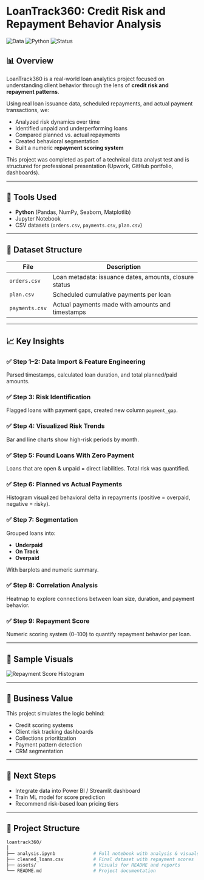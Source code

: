 # LoanTrack360: Credit Risk and Repayment Behavior Analysis

![Data](https://img.shields.io/badge/data-fintech-blue) ![Python](https://img.shields.io/badge/python-3.9-green) ![Status](https://img.shields.io/badge/project-complete-brightgreen)

## 📊 Overview

LoanTrack360 is a real-world loan analytics project focused on understanding client behavior through the lens of **credit risk and repayment patterns**.

Using real loan issuance data, scheduled repayments, and actual payment transactions, we:

- Analyzed risk dynamics over time
- Identified unpaid and underperforming loans
- Compared planned vs. actual repayments
- Created behavioral segmentation
- Built a numeric **repayment scoring system**

This project was completed as part of a technical data analyst test and is structured for professional presentation (Upwork, GitHub portfolio, dashboards).

---

## 🔧 Tools Used

- **Python** (Pandas, NumPy, Seaborn, Matplotlib)
- Jupyter Notebook
- CSV datasets (`orders.csv`, `payments.csv`, `plan.csv`)

---

## 📁 Dataset Structure

| File            | Description                                                   |
|-----------------|---------------------------------------------------------------|
| `orders.csv`    | Loan metadata: issuance dates, amounts, closure status        |
| `plan.csv`      | Scheduled cumulative payments per loan                        |
| `payments.csv`  | Actual payments made with amounts and timestamps              |

---

## 📈 Key Insights

### ✅ Step 1–2: Data Import & Feature Engineering  
Parsed timestamps, calculated loan duration, and total planned/paid amounts.

### ✅ Step 3: Risk Identification  
Flagged loans with payment gaps, created new column `payment_gap`.

### ✅ Step 4: Visualized Risk Trends  
Bar and line charts show high-risk periods by month.

### ✅ Step 5: Found Loans With Zero Payment  
Loans that are open & unpaid = direct liabilities. Total risk was quantified.

### ✅ Step 6: Planned vs Actual Payments  
Histogram visualized behavioral delta in repayments (positive = overpaid, negative = risky).

### ✅ Step 7: Segmentation  
Grouped loans into:
- **Underpaid**
- **On Track**
- **Overpaid**

With barplots and numeric summary.

### ✅ Step 8: Correlation Analysis  
Heatmap to explore connections between loan size, duration, and payment behavior.

### ✅ Step 9: Repayment Score  
Numeric scoring system (0–100) to quantify repayment behavior per loan.

---

## 🧮 Sample Visuals

![Repayment Score Histogram](https://github.com/yourusername/LoanTrack360/blob/main/repayment_score_distribution.png?raw=true)

---

## 🧠 Business Value

This project simulates the logic behind:

- Credit scoring systems
- Client risk tracking dashboards
- Collections prioritization
- Payment pattern detection
- CRM segmentation

---

## 🚀 Next Steps

- Integrate data into Power BI / Streamlit dashboard
- Train ML model for score prediction
- Recommend risk-based loan pricing tiers

---

## 📎 Project Structure

```bash
loantrack360/
│
├── analysis.ipynb              # Full notebook with analysis & visuals
├── cleaned_loans.csv           # Final dataset with repayment scores
├── assets/                     # Visuals for README and reports
└── README.md                   # Project documentation
